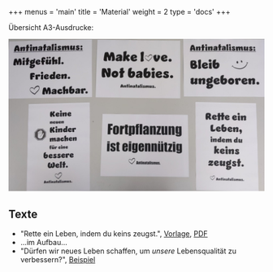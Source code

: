 +++
menus = 'main'
title = 'Material'
weight = 2
type = 'docs'
+++

Übersicht A3-Ausdrucke:

![](images/IMG_20240430_123049-Antinat-Ausdrucke-crop.jpg)


## Texte

* "Rette ein Leben, indem du keins zeugst.",
    [Vorlage](designs-2024-04/Antinatalismus-1-Rette-ein-Leben.docx),
    [PDF](designs-2024-04/Antinatalismus-1-Rette-ein-Leben.pdf)
* ...im Aufbau...
* "Dürfen wir neues Leben schaffen, um _unsere_ Lebensqualität zu verbessern?", [Beispiel](../#stuttgart)
